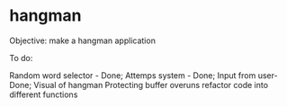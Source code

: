 # hangman

Objective: make a hangman application

To do:

Random word selector - Done;
Attemps system - Done;
Input from user- Done;
Visual of hangman
Protecting buffer overuns
refactor code into different functions
